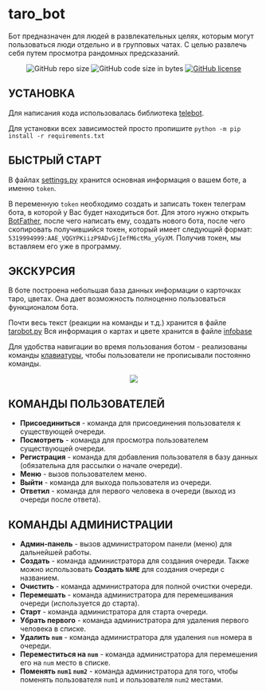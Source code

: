 # taro_bot
Бот предназначен для людей в развлекательных целях, которым могут пользоваться люди отдельно и в групповых чатах. С целью развлечь себя путем просмотра рандомных предсказаний.

<p align="center">
  <img alt="GitHub repo size" src="https://img.shields.io/github/repo-size/greenderix/taro_bot">
  <img alt="GitHub code size in bytes" src="https://img.shields.io/github/languages/code-size/greenderix/taro_bot">
  <a href="https://github.com/Greenderix/taro_bot/blob/master/LICENSE"><img alt="GitHub license" src="https://img.shields.io/github/license/greenderix/taro_bot"></a>
</p>

## УСТАНОВКА
Для написания кода использовалась библиотека [telebot](https://core.telegram.org/bots/api).

Для установки всех зависимостей просто пропишите ```python -m pip install -r requirements.txt```

## БЫСТРЫЙ СТАРТ
В файлах [settings.py](https://github.com/Greenderix/taro_bot/blob/master/settings.py) хранится основная информация о вашем боте, а именно ``token``.

В переменную ``token`` необходимо создать и записать токен телеграм бота, в которой у Вас будет находиться бот. Для этого нужно открыть [BotFather](https://t.me/BotFather), после чего написать ему, создать нового бота,
после чего скопировать получившийся токен, который имеет следующий формат: ``5319994999:AAE_VQGYPKiizP9ADvGjIefM6ctMa_yGyXM``. 
Получив токен, мы вставляем его уже в программу.

## ЭКСКУРСИЯ
В боте построена небольшая база данных информации о карточках таро, цветах.
Она дает возможность полноценно пользоваться функционалом бота.

Почти весь текст (реакции на команды и т.д.) хранится в файле [tarobot.py](https://github.com/Greenderix/taro_bot/blob/master/tarobot.py)
Вся информация о картах и цвете хранится в файле [infobase](https://github.com/Greenderix/taro_bot/blob/master/infobase.py)


Для удобства навигации во время пользования ботом - реализованы команды [клавиатуры](https://github.com/Greenderix/taro_bot/blob/master/tarobot.py), чтобы пользователи не прописывали постоянно команды.

<p align="center"><a href="https://vk.com/neluckoff" target="_blank"><img src="https://vk.com/doc126644931_472253083?hash=Kc7PaZLBGc74zzYnHQavuJ9ZYFZA52UUkwXus7TXVdL&dl=Nylct7ptKwiI7eOBKv25WLqBLcH5zoMxWrtLZcZiMj0"></a></p>

## КОМАНДЫ ПОЛЬЗОВАТЕЛЕЙ

+ **Присоединиться** - команда для присоединения пользователя к существующей очереди.
+ **Посмотреть** - команда для просмотра пользователем существующей очереди.
+ **Регистрация** - команда для добавления пользователя в базу данных (обязательна для рассылки о начале очереди).
+ **Меню** - вызов пользователем меню.
+ **Выйти** - команда для выхода пользователя из очереди.
+ **Ответил** - команда для первого человека в очереди (выход из очереди после ответа).

## КОМАНДЫ АДМИНИСТРАЦИИ
+ **Админ-панель** - вызов администратором панели (меню) для дальнейшей работы.
+ **Создать** - команда администратора для создания очереди. Также можно использовать **Создать ``NAME``** для создания очереди с названием.
+ **Очистить** - команда администратора для полной очистки очереди.
+ **Перемешать** - команда администратора для перемешивания очереди (используется до старта).
+ **Старт** - команда администратора для старта очереди.
+ **Убрать первого** - команда администратора для удаления первого человека в списке.
+ **Удалить ``num``** - команда администратора для удаления ``num`` номера в очереди.
+ **Переместиться на ``num``** - команда администратора для перемешения его на ``num`` место в списке.
+ **Поменять ``num1`` ``num2``** - команда администратора для того, чтобы поменять пользователя ``num1`` и пользователя ``num2`` местами.
